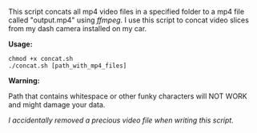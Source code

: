 This script concats all mp4 video files in a specified folder to a mp4 file called "output.mp4" using *ffmpeg*. I use this script to concat video slices from my dash camera installed on my car.

**Usage:**

```
chmod +x concat.sh
./concat.sh [path_with_mp4_files]
```

**Warning:**

Path that contains whitespace or other funky characters will NOT WORK and might damage your data.

*I accidentally removed a precious video file when writing this script.*
